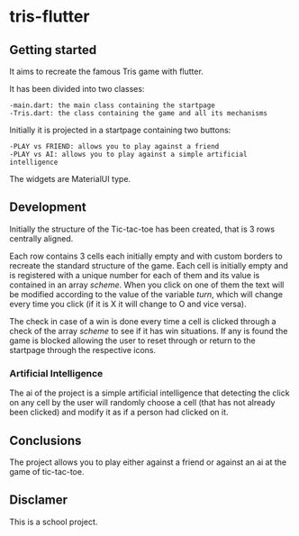 # tris-flutter

## Getting started
It aims to recreate the famous Tris game with flutter. 


It has been divided into two classes: 


    -main.dart: the main class containing the startpage 
    -Tris.dart: the class containing the game and all its mechanisms 

Initially it is projected in a startpage containing two buttons:


    -PLAY vs FRIEND: allows you to play against a friend
    -PLAY vs AI: allows you to play against a simple artificial intelligence


The widgets are MaterialUI type.

## Development
Initially the structure of the Tic-tac-toe has been created, that is 3 rows centrally aligned.


Each row contains 3 cells each initially empty and with custom borders to recreate the standard structure of the game. Each cell is initially empty and is registered with a unique number for each of them and its value is contained in an array *scheme*. When you click on one of them the text will be modified according to the value of the variable *turn*, which will change every time you click (if it is X it will change to O and vice versa).


The check in case of a win is done every time a cell is clicked through a check of the array *scheme* to see if it has win situations. If any is found the game is blocked allowing the user to reset through or return to the startpage through the respective icons.

### Artificial Intelligence
The ai of the project is a simple artificial intelligence that detecting the click on any cell by the user will randomly choose a cell (that has not already been clicked) and modify it as if a person had clicked on it. 


## Conclusions
The project allows you to play either against a friend or against an ai at the game of tic-tac-toe.

## Disclamer

This is a school project.

